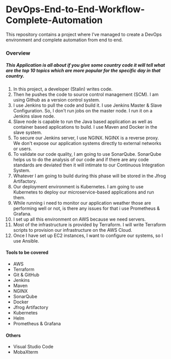 # DevOps-End-to-End-Workflow-Complete-Automation
This repository contains a project where I’ve managed to create a DevOps environment and complete automation from end to end.


### Overview 

##### This Application is all about if you give some country code it will tell what are the top 10 topics which are more popular for the specific day in that country. 

1. In this project, a developer (Stalin) writes code.
2. Then he pushes the code to source control management (SCM). I am using Github as a version control system.
3. I use Jenkins to pull the code and build it. I use Jenkins Master & Slave Configuration. So, I don't run jobs on the master node. I run it on a Jenkins slave node.
4. Slave node is capable to run the Java based application as well as container based applications to build. I use Maven and Docker in the slave system.
5. To secure our Jenkins server, I use NGINX. NGINX is a reverse proxy. We don't expose our application systems directly to external networks or users.
6. To validate our code quality, I am going to use SonarQube. SonarQube helps us to do the analysis of our code and if there are any code standards are deviated then it will intimate to our Continuous Integration System.
7. Whatever I am going to build during this phase will be stored in the Jfrog Artifactory.
8. Our deployment environment is Kubernetes. I am going to use Kubernetes to deploy our microservice-based applications and run them.
9. While running i need to monitor our application weather those are performing well or not, is there any issues for that i use Prometheus & Grafana. 
10. I set up all this environment on AWS because we need servers.
11. Most of the infrastructure is provided by Terraform. I will write Terraform scripts to provision our infrastructure on the AWS Cloud.
12. Once I have set up EC2 instances, I want to configure our systems, so I use Ansible.

#### Tools to be covered 

- AWS  
- Terraform 
- Git & GitHub 
- Jenkins 
- Maven
- NGINX 
- SonarQube
- Docker 
- Jfrog Artifactory 
- Kubernetes 
- Helm
- Prometheus & Grafana

#### Others
- Visual Studio Code 
- MobaXterm



